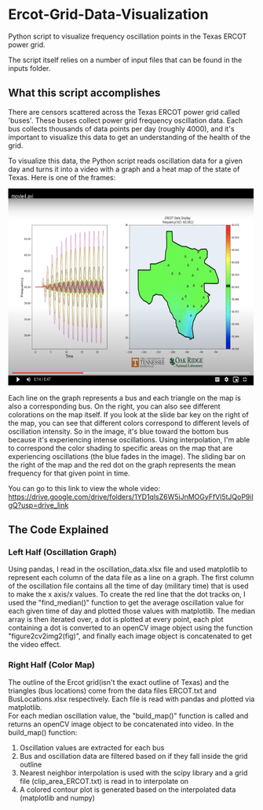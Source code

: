 # Ercot-Grid-Data-Visualization
Python script to visualize frequency oscillation points in the Texas ERCOT power grid.

The script itself relies on a number of input files that can be found in the inputs folder.

## What this script accomplishes
  There are censors scattered across the Texas ERCOT power grid called 'buses'. These buses collect power grid frequency oscillation data.
  Each bus collects thousands of data points per day (roughly 4000), and it's important to visualize this data to get an understanding
  of the health of the grid. 

  To visualize this data, the Python script reads oscillation data for a given day and turns it into a video with a graph and a heat map
  of the state of Texas. Here is one of the frames:
  
<img width="500" height="400" src="Screen Shot 2023-08-22 at 12.37.48 AM.png">

  Each line on the graph represents a bus and each triangle on the map is also a corresponding bus.
  On the right, you can also see different colorations on the map itself. If you look at the slide bar key on the right of the map, 
  you can see that different colors correspond to different levels of oscillation intensity. So in the image, it's blue toward the bottom 
  bus because it's experiencing intense oscillations.
  Using interpolation, I'm able to correspond the color shading to specific areas on the map that are experiencing oscillations (the blue 
  fades in the image).
  The sliding bar on the right of the map and the red dot on the graph represents the mean frequency for that given point in time.

  You can go to this link to view the whole video: https://drive.google.com/drive/folders/1YD1qlsZ6W5iJnMOGyFfVl5tJQoP9ilgQ?usp=drive_link

## The Code Explained
### Left Half (Oscillation Graph)
Using pandas, I read in the oscillation_data.xlsx file and used matplotlib to represent each column of the data file as a line on a graph. The first column of the oscillation file contains all the time of day (military time) that is used to make the x axis/x values. To create the red line that the dot tracks on, I used the "find_median()" function to get the average oscillation value for each given
time of day and plotted those values with matplotlib. The median array is then iterated over, a dot is plotted at every point, each plot containing a dot is converted to an openCV image object using the function "figure2cv2img2(fig)", and finally each image object is concatenated to get the video effect.

### Right Half (Color Map)
The outline of the Ercot grid(isn't the exact outline of Texas) and the triangles (bus locations) come from the data files ERCOT.txt and BusLocations.xlsx respectively. Each file is read with pandas and plotted via matplotlib.  
For each median oscillation value, the "build_map()" function is called and returns an openCV image object to be concatenated into video. In the build_map() function:

1. Oscillation values are extracted for each bus
2. Bus and oscillation data are filtered based on if they fall inside the grid outline
3. Nearest neighbor interpolation is used with the scipy library and a grid file (clip_area_ERCOT.txt) is read in to interpolate on
4. A colored contour plot is generated based on the interpolated data (matplotlib and numpy)





